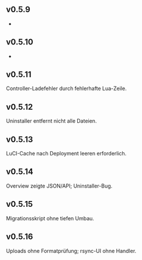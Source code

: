 ## v0.5.9
-

## v0.5.10
-

## v0.5.11
Controller-Ladefehler durch fehlerhafte Lua-Zeile.

## v0.5.12
Uninstaller entfernt nicht alle Dateien.

## v0.5.13
LuCI-Cache nach Deployment leeren erforderlich.

## v0.5.14
Overview zeigte JSON/API; Uninstaller-Bug.

## v0.5.15
Migrationsskript ohne tiefen Umbau.

## v0.5.16
Uploads ohne Formatprüfung; rsync-UI ohne Handler.

